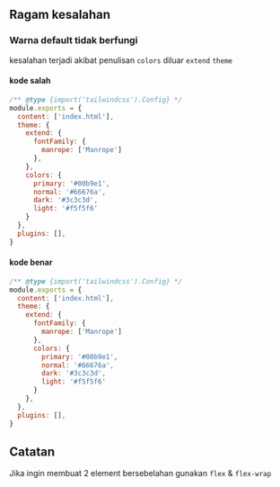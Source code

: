 ## Ragam kesalahan
### Warna default tidak berfungi
kesalahan terjadi akibat penulisan `colors` diluar `extend` `theme`
#### kode salah
```js
/** @type {import('tailwindcss').Config} */
module.exports = {
  content: ['index.html'],
  theme: {
    extend: {
      fontFamily: {
        manrope: ['Manrope']
      },
    },
    colors: {
      primary: '#00b9e1',
      normal: '#66676a',
      dark: '#3c3c3d',
      light: '#f5f5f6'
    }
  },
  plugins: [],
}
````
#### kode benar

```js
/** @type {import('tailwindcss').Config} */
module.exports = {
  content: ['index.html'],
  theme: {
    extend: {
      fontFamily: {
        manrope: ['Manrope']
      },
      colors: {
        primary: '#00b9e1',
        normal: '#66676a',
        dark: '#3c3c3d',
        light: '#f5f5f6'
      }
    },
  },
  plugins: [],
}

```

## Catatan
 Jika ingin membuat 2 element bersebelahan gunakan `flex` & `flex-wrap`